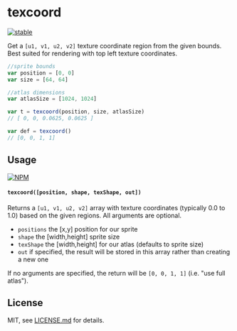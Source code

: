 # texcoord

[![stable](http://badges.github.io/stability-badges/dist/stable.svg)](http://github.com/badges/stability-badges)

Get a `[u1, v1, u2, v2]` texture coordinate region from the given bounds. Best suited for rendering with top left texture coordinates.

```js
//sprite bounds
var position = [0, 0]
var size = [64, 64]

//atlas dimensions
var atlasSize = [1024, 1024]

var t = texcoord(position, size, atlasSize)
// [ 0, 0, 0.0625, 0.0625 ] 

var def = texcoord()
// [0, 0, 1, 1]
```

## Usage

[![NPM](https://nodei.co/npm/texcoord.png)](https://nodei.co/npm/texcoord/)

#### `texcoord([position, shape, texShape, out])`

Returns a `[u1, v1, u2, v2]` array with texture coordinates (typically 0.0 to 1.0) based on the given regions. All arguments are optional.

- `positions` the [x,y] position for our sprite
- `shape` the [width,height] sprite size
- `texShape` the [width,height] for our atlas (defaults to sprite size)
- `out` if specified, the result will be stored in this array rather than creating a new one

If no arguments are specified, the return will be `[0, 0, 1, 1]` (i.e. "use full atlas").

## License

MIT, see [LICENSE.md](http://github.com/mattdesl/texcoord/blob/master/LICENSE.md) for details.
